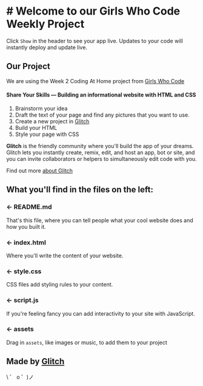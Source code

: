 # # Welcome to our Girls Who Code Weekly Project

Click `Show` in the header to see your app live. Updates to your code will instantly deploy and update live.

## Our Project

We are using the Week 2 Coding At Home project from [Girls Who Code](https://drive.google.com/file/d/1D3xREvzyJ3nxFr0vc1kEFmMdG6qQuCyt/preview)

#### Share Your Skills — Building an informational website with HTML and CSS

1. Brainstorm your idea
1. Draft the text of your page and find any pictures that you want to use.
1. Create a new project in [Glitch](https://glitch.com/about)
1. Build your HTML 
1. Style your page with CSS


**Glitch** is the friendly community where you'll build the app of your dreams. Glitch lets you instantly create, remix, edit, and host an app, bot or site, and you can invite collaborators or helpers to simultaneously edit code with you.

Find out more [about Glitch](https://glitch.com/about)


## What you'll find in the files on the left:

### ← README.md

That's this file, where you can tell people what your cool website does and how you built it.

### ← index.html

Where you'll write the content of your website.

### ← style.css

CSS files add styling rules to your content.

### ← script.js

If you're feeling fancy you can add interactivity to your site with JavaScript.

### ← assets

Drag in `assets`, like images or music, to add them to your project

## Made by [Glitch](https://glitch.com/)

\ ゜ o ゜)ノ
